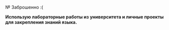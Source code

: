 № Заброшенно :(

**Использую лабораторные работы из университета и личные проекты для закрепления знаний языка.**
